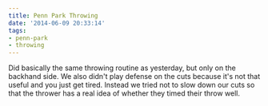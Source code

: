 ```yaml
---
title: Penn Park Throwing
date: '2014-06-09 20:33:14'
tags:
- penn-park
- throwing
---
```


Did basically the same throwing routine as yesterday, but only on the backhand side. We also didn't play defense on the cuts because it's not that useful and you just get tired. Instead we tried not to slow down our cuts so that the thrower has a real idea of whether they timed their throw well.
